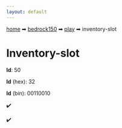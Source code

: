 ```yaml
---
layout: default
---
```


[home](/) ➡ [bedrock150](/protocol/bedrock150) ➡ [play](/protocol/bedrock150/play) ➡ inventory-slot

# Inventory-slot

**Id**: 50

**Id** (hex): 32

**Id** (bin): 00110010

✔️

✔️

